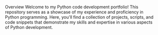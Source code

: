 Overview
Welcome to my Python code development portfolio! 
This repository serves as a showcase of my experience and proficiency in Python programming. 
Here, you'll find a collection of projects, scripts, and code snippets that demonstrate my skills and expertise in various aspects of Python development.
